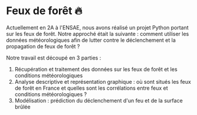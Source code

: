 # Feux de forêt :fire:
Actuellement en 2A à l'ENSAE, nous avons réalisé un projet Python portant sur les feux de forêt. 
Notre approché était la suivante : comment utiliser les données météorologiques afin de lutter contre le déclenchement et la propagation de feux de forêt ? 

Notre travail est découpé en 3 parties : 
1) Récupération et traitement des données sur les feux de forêt et les conditions météorologiques 
2) Analyse descriptive et représentation graphique : où sont situés les feux de forêt en France et quelles sont les corrélations entre feux et conditions météorologiques ? 
3) Modélisation : prédiction du déclenchement d'un feu et de la surface brûlée 

